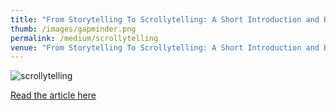```yaml
---
title: "From Storytelling To Scrollytelling: A Short Introduction and Beyond*"
thumb: /images/gapminder.png
permalink: /medium/scrollytelling
venue: "From Storytelling To Scrollytelling: A Short Introduction and Beyond*"
---
```

![](https://lorenzoamabili.github.io/images/gapminder.png "scrollytelling")

[<u>Read the article here</u>](https://medium.com/nightingale/data-driven-storytelling-a-short-review-93926262a74a)
